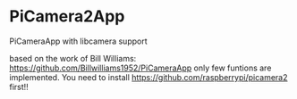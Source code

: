 # PiCamera2App
PiCameraApp with libcamera support

based on the work of Bill Williams: https://github.com/Billwilliams1952/PiCameraApp
only few funtions are implemented. You need to install https://github.com/raspberrypi/picamera2
first!!
